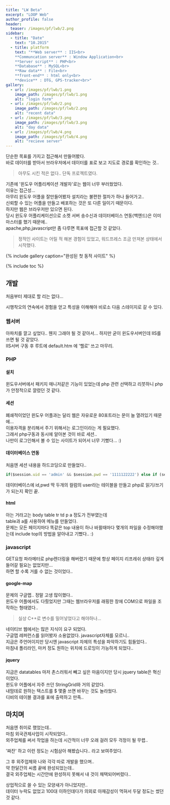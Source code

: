 ```yaml
---
title: "LW Beta"
excerpt: "LOOP Web"
author_profile: false
header:
  teaser: /images/pf/lwb/2.png
sidebar:
  - title: "Date"
    text: "10.2015"
  - title: platform
    text: "**Web server** : IIS<br>
    **Communcation server** : Window Application<br>
    **Server script** : PHP<br>
    **Database** : MySQL<br>
    **Raw data** : File<br>
    **front-end** : html only<br>
    **device** : DTG, GPS-tracker<br>"
gallery:
  - url: /images/pf/lwb/1.png
    image_path: /images/pf/lwb/1.png
    alt: "login form"
  - url: /images/pf/lwb/2.png
    image_path: /images/pf/lwb/2.png
    alt: "recent data"
  - url: /images/pf/lwb/3.png
    image_path: /images/pf/lwb/3.png
    alt: "day data"
  - url: /images/pf/lwb/4.png
    image_path: /images/pf/lwb/4.png
    alt: "recieve server"
---
```


단순한 목표를 가지고 접근해서 만들어봤다.  
바로 데이터를 받아서 브라우저에서 데이터를 표로 보고 지도로 경로를 확인하는 것..  
> 아무도 시킨 적은 없다.. 단독 프로젝트였다.

기존에 '윈도우 어플리케이션 개발자'로는 웹이 너무 부러웠었다.  
이유는 접근성...  
아무리 윈도우 어플을 잘만들어봤자 설치라는 불편한 절차가 하나 들어가고..  
신뢰할 수 있는 어플을 만들고 배포하는 것은 또 다른 일이기 때문이다.  
하지만 웹은 브라우저만 있으면 된다.  
당시 윈도우 어플리케이션으로 소켓 서버 송수신과 데이터베이스 연동(백엔드)은 이미 마스터를 했기 때문에..  
apache,php,javascript만 좀 다루면 목표에 접근할 것 같았다.  
> 정적인 사이트는 어릴 적 해본 경험이 있었고, 워드프레스 조금 만져본 상태에서 시작했다.

{% include gallery caption="완성된 첫 동적 사이트" %}

{% include toc %}

## 개발

처음부터 제대로 할 리는 없다...

시행착오의 연속에서 경험을 얻고 특성을 이해해야 비로소 다음 스테이지로 갈 수 있다.

### 웹서버

아파치를 깔고 싶었다.. 웬지 그래야 될 것 같아서... 하지만 굳이 윈도우서버인데 IIS를 쓰면 될 것 같았다.  
IIS서버 구동 후 루트에 default.htm 에 '헬로' 쓰고 마무리.

### PHP

#### 설치

윈도우서버에서 패키지 매니저같은 기능이 있었는데 php 관련 선택하고 리붓하니 php가 안정적으로 깔렸던 것 같다.

#### 세션

폐쇄적이었던 윈도우 어플과는 달리 웹은 자유로운 80포트라는 문이 늘 열려있기 때문에...  
이용자격을 분리해서 주기 위해서는 로그인이라는 게 필요했다.  
그래서 php구동과 동시에 알아본 것이 바로 세션..  
나만이 로그인해서 볼 수 있는 사이트가 되어서 너무 기뻤다... :)  

#### 데이터베이스 연동

처음엔 세션 내용을 하드코딩으로 만들었다..  
```javascript
if($session.uid == 'admin' && $session.pwd == '1111122222') else if (session.u...
```  
데이터베이스에 id,pwd 딱 두개의 컬럼의 user라는 테이블을 만들고 php로 읽기/쓰기가 되는지 확인 끝.

#### html

아는 거라고는 body table tr td p a 정도가 전부였는데  
table과 a를 사용하여 메뉴를 만들었다.  
문제는 모든 페이지마다 똑같은 top 내용이 하나 바뀔때마다 몇개의 파일을 수정해야했는데 include top의 방법을 알아내고 기뻤다.. :) 

### javascript

GET요청 파라메터로 php렌더링을 해버렸기 때문에 항상 페이지 리프레쉬 상태라 깊게 들어갈 필요는 없었지만...  
하면 할 수록 거를 수 없는 것이었다..   

#### google-map

문제의 구글맵.. 정말 고생 많이했다..  
윈도우 어플에서도 다뤘었지만 그때는 웹브라우저를 래핑한 창에 COM으로 파일을 조작하는 형태였다..  
> 실상 C++로 변수를 밀어넣었다고 해야하나...

네이티브 웹에서는 많은 지식이 요구 되었다.  
구글맵 레퍼런스를 읽어봤자 소용없었다.  javascript자체를 모르니..  
지금은 주언어이지만 당시엔 javascript 자체의 특성을 파악하기도 힘들었다..    
마침내 폴리라인, 마커 정도 원하는 위치에 드로잉이 가능하게 되었다..

#### jquery

지금은 datatables 마저 촌스러워서 빼고 싶은 마음이지만 당시 jquery table은 혁신이었다.  
윈도우 어플에서 자주 쓰던 StringGrid와 거의 같았다.  
내맘데로 원하는 텍스트를 $ 몇줄 쓰면 바꾸는 것도 놀라웠다.  
디비의 테이블 결과를 표에 출력하고 만족..

## 마치며

처음엔 취미로 했었는데..  
마침 외국관제사업이 시작되었다..  
외주업체를 써서 작업을 하는데 시간적이 너무 오래 걸려 모두 걱정이 될 무렵..

'짜잔' 하고 이런 정도는 시험삼아 해봤습니다.. 라고 보여주었다.  

그 후 외주업체와 나와 각각 따로 개발을 했으며..  
약 한달간의 씨름 끝에 완성되었는데..  
결국 외주업체는 시간안에 완성하지 못해서 내 것이 채택되어버렸다..

상업적으로 쓸 수 있는 모양새가 아니었지만..  
데이터 누락도 없었고 100대 이하인데다가 의외로 아재감성이 먹혀서 두달 정도는 썼던 것 같다.
